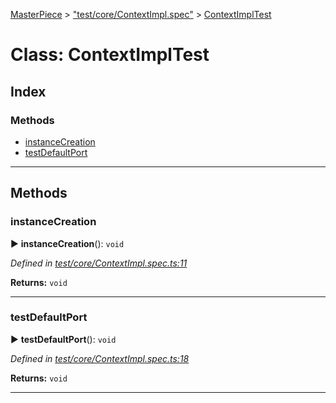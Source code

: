 [MasterPiece](../README.md) > ["test/core/ContextImpl.spec"](../modules/_test_core_contextimpl_spec_.md) > [ContextImplTest](../classes/_test_core_contextimpl_spec_.contextimpltest.md)



# Class: ContextImplTest

## Index

### Methods

* [instanceCreation](_test_core_contextimpl_spec_.contextimpltest.md#instancecreation)
* [testDefaultPort](_test_core_contextimpl_spec_.contextimpltest.md#testdefaultport)



---

## Methods
<a id="instancecreation"></a>

###  instanceCreation

► **instanceCreation**(): `void`



*Defined in [test/core/ContextImpl.spec.ts:11](https://github.com/smarletta/masterpiece/blob/55a35f5/main/test/core/ContextImpl.spec.ts#L11)*





**Returns:** `void`





___

<a id="testdefaultport"></a>

###  testDefaultPort

► **testDefaultPort**(): `void`



*Defined in [test/core/ContextImpl.spec.ts:18](https://github.com/smarletta/masterpiece/blob/55a35f5/main/test/core/ContextImpl.spec.ts#L18)*





**Returns:** `void`





___


